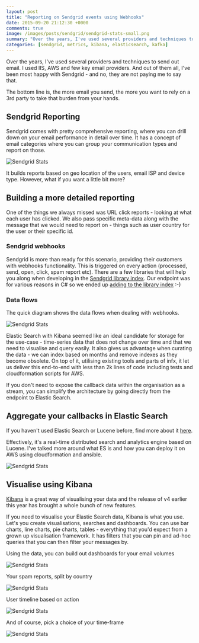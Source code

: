 ```yaml
---
layout: post
title: "Reporting on Sendgrid events using Webhooks"
date: 2015-09-20 21:12:30 +0000
comments: true
image: /images/posts/sendgrid/sendgrid-stats-small.png
summary: "Over the years, I've used several providers and techniques to send out email. I used IIS, AWS and few key email providers. The bottom line is, the more email you send, the more you want to rely on a 3rd party to take that burden from your hands."
categories: [sendgrid, metrics, kibana, elasticsearch, kafka]
---
```


Over the years, I've used several providers and techniques to send out email. I used IIS, AWS and few key email providers.
And out of them all, I've been most happy with Sendgrid - and no, they are not paying me to say that.

The bottom line is, the more email you send, the more you want to rely on a 3rd party to take that burden from your hands.
<!--more-->


Sendgrid Reporting
-------------------
Sendgrid comes with pretty comprehensive reporting, where you can drill down on your email performance in detail over time.
It has a concept of email categories where you can group your communication types and report on those.

<img alt="Sendgrid Stats" src="/images/posts/sendgrid/sendgrid-stats.png" class="" />

It builds reports based on geo location of the users, email ISP and device type. However, what if you want a little bit more?


Building a more detailed reporting
-------------------
One of the things we always missed was URL click reports - looking at what each user has clicked. We also pass specific meta-data along with the message that we would need to report on - things such as user country for the user or their specific id.

### Sendgrid webhooks
Sendgrid is more than ready for this scenario, providing their customers with webhooks functionality. This is triggered on every action (processed, send, open, click, spam report etc).
There are a few libraries that will help you along when developing in the [Sendgrid library index](https://sendgrid.com/docs/Integrate/libraries.html#-Webhook-Libraries).
Our endpoint was for various reasons in C# so we ended up [adding to the library index](https://github.com/mirajavora/sendgrid-webhooks) :-)

### Data flows
The quick diagram shows the data flows when dealing with webhooks.

<img alt="Sendgrid Stats" src="/images/posts/sendgrid/sendgrid-callbacks-architecture.png" class="" />

Elastic Search with Kibana seemed like an ideal candidate for storage for the use-case - time-series data that does not change over time and that we need to visualise and query easily.
It also gives us advantage when curating the data - we can index based on months and remove indexes as they become obsolete. On top of it, utilising existing tools and parts of infx,
it let us deliver this end-to-end with less than 2k lines of code including tests and cloudformation scripts for AWS.

If you don't need to expose the callback data within the organisation as a stream, you can simplify the architecture by going directly from the endpoint to Elastic Search.


Aggregate your callbacks in Elastic Search
-------------------
If you haven't used Elastic Search or Lucene before, find more about it [here](https://www.elastic.co/guide/en/elasticsearch/guide/current/getting-started.html).

Effectively, it's a real-time distributed search and analytics engine based on Lucene. I've talked more around what ES is and how you can deploy it on AWS using cloudformation and ansible.

<img alt="Sendgrid Stats" src="/images/posts/sendgrid/elastic-search-kopf.png" class="" />


Visualise using Kibana
-------------------
[Kibana](https://www.elastic.co/products/kibana) is a great way of visualising your data and the release of v4 earlier this year has brought a whole bunch of new features.

If you need to visualise your Elastic Search data, Kibana is what you use. Let's you create visualisations, searches and dashboards.
You can use bar charts, line charts, pie charts, tables - everything that you'd expect from a grown up visualisation framework.
It has filters that you can pin and ad-hoc queries that you can then filter your messages by.

Using the data, you can build out dashboards for your email volumes

<img alt="Sendgrid Stats" src="/images/posts/sendgrid/kibana-report.png" class="" />

Your spam reports, split by country

<img alt="Sendgrid Stats" src="/images/posts/sendgrid/kibana-spam.png" class="" />


User timeline based on action

<img alt="Sendgrid Stats" src="/images/posts/sendgrid/kibana-timeline.png" class="" />

And of course, pick a choice of your time-frame

<img alt="Sendgrid Stats" src="/images/posts/sendgrid/kibana-time.png" class="" />